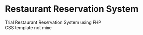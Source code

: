 # Restaurant Reservation System
Trial Restaurant Reservation System using PHP<br>
CSS template not mine
